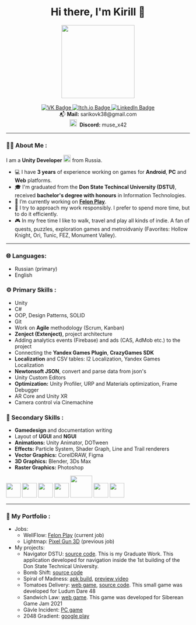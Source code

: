 <h1 align=center> Hi there, I'm Kirill 👋</h1>
<div align=center>
  <img src="https://www.rslfunding.com/wp-content/uploads/2018/09/cashforclass.png" width="200"><br>
  <br>
</div>

<div id="badges", align=center>
  <a href="https://vk.com/sharikovkirill">
    <img src="https://img.shields.io/badge/VK-046EED?logo=vk" alt="VK Badge"/>
  </a>
  <a href="https://lirik2104.itch.io/">
    <img src="https://img.shields.io/badge/Itch.io-red?logo=itch.io&logoColor=white" alt="Itch.io Badge"/>
  </a>
  <a href="https://www.linkedin.com/in/кирилл-шариков-072796216/">
    <img src="https://img.shields.io/badge/LinkedIn-blue?logo=linkedin&logoColor=white" alt="LinkedIn Badge"/>
  </a>
</div>
<div align=center>📬 <b>Mail:</b> sarikovk38@gmail.com</div>
<div id="discord", align=center>
  <img src="https://res.cloudinary.com/nifty-gateway/image/upload/v1570307713/nifty-builder-images/qgs5sqsvqfd88ttkhqsl.png" width="20">
  &#160;<b>Discord:</b> muse_x42
</div>

---

### 👨‍💻 About Me :

I am a **Unity Developer** <img src="https://i.redd.it/tu3gt6ysfxq71.png" width="20"> from Russia.

- 💻 I have **3 years** of experience working on games for **Android**, **PC** and **Web** platforms.
- 🎓 I'm graduated from the **Don State Techincal University (DSTU)**, received **bachelor's degree with honours** in Information Technologies.
- 🔭 I’m currently working on **<a href="https://play.google.com/store/search?q=felon+play&c=apps&hl=ru&gl=US">Felon Play</a>**.
- 💎 I try to approach my work responsibly. I prefer to spend more time, but to do it efficiently.
- 🎮 In my free time I like to walk, travel and play all kinds of indie. A fan of quests, puzzles, exploration games and metroidvaniy (Favorites: Hollow Knight, Ori, Tunic, FEZ, Monument Valley).

---
### 🌐 Languages:
- Russian (primary)
- English

### ⚙️ Primary Skills :

- Unity
- C#
- OOP, Design Patterns, SOLID
- Git
- Work on **Agile** methodology (Scrum, Kanban)
- **Zenject (Extenject)**, project architecture
- Adding analytics events (Firebase) and ads (CAS, AdMob etc.) to the project
- Сonnecting the **Yandex Games Plugin**, **CrazyGames SDK**
- **Localization** and CSV tables: I2 Localization, Yandex Games Localization
- **Newtonsoft JSON**, convert and parse data from json's
- Unity Custom Editors
- **Optimization:** Unity Profiler, URP and Materials optimization, Frame Debugger
- AR Core and Unity XR
- Camera control via Cinemachine

### 🎨 Secondary Skills :

- **Gamedesign** and documentation writing
- Layout of **UGUI** and **NGUI**
- **Animations:** Unity Animator, DOTween
- **Effects:** Particle System, Shader Graph, Line and Trail renderers
- **Vector Graphics:** CorelDRAW, Figma
- **3D Graphics:** Blender, 3Ds Max
- **Raster Graphics:** Photoshop

<img src="https://i.redd.it/tu3gt6ysfxq71.png" width="40"> <img src="https://static.wikia.nocookie.net/wikies/images/4/43/Logo-csharp.png/revision/latest?cb=20180617092325&path-prefix=ru" width="40"> <img src="https://git-scm.com/images/logos/downloads/Git-Icon-1788C.png" width="40"> <img src="https://raw.githubusercontent.com/modesttree/Zenject/master/Documentation/Images/ZenjectLogo.png" height="40"> <img src="https://user-images.githubusercontent.com/62210/29321053-746e3d0c-8196-11e7-99d2-94d6dc8afdfe.png" width="60"> <img src="https://developers.google.com/static/ar/images/logo.svg" width="40"> <img src="https://dotween.demigiant.com/api/dotween_logo.png" height="40">

---

### 💼 My Portfolio :
- Jobs:
  - WellFlow: <a href="https://play.google.com/store/apps/details?id=top.kidsgames.felonplayground&hl=ru&gl=US">Felon Play</a> (current job)
  - Lightmap: <a href="https://play.google.com/store/apps/details?id=com.pixel.gun3d&hl=ru&gl=US">Pixel Gun 3D</a> (previous job)
- My projects:
  - Navigator DSTU: <a href="https://github.com/LiRiK2104/Navigator_DSTU">source code</a>. This is my Graduate Work. This application developed for navigation inside the 1st building of the Don State Technical University.
  - Bomb Shift: <a href="https://github.com/LiRiK2104/BombShift">source code</a>
  - Spiral of Madness: <a href="https://drive.google.com/file/d/1UUdSQWxP8KNC2Tu11vMXFrlmCebJE7Q6/view?usp=drive_link">apk build</a>, <a href="https://youtu.be/l7OezEbsrGA">preview video</a>
  - Tomatoes Delivery: <a href="https://lirik2104.itch.io/tomatoes-delivery">web game</a>, <a href="https://github.com/LiRiK2104/Tomatoes-Delivery">source code</a>. This small game was developed for Ludum Dare 48
  - Sandwich Law: <a href="https://lirik2104.itch.io/sandwich-law">web game</a>. This game was developed for Siberean Game Jam 2021
  - Gävle Incident: <a href="https://lirik2104.itch.io/gavle-incident">PC game</a>
  - 2048 Gradient: <a href="https://play.google.com/store/apps/details?id=com.SiberiaSunInc.Gradient2048&hl=ru&gl=US">google play</a>
<!--
**LiRiK2104/LiRiK2104** is a ✨ _special_ ✨ repository because its `README.md` (this file) appears on your GitHub profile.

Here are some ideas to get you started:

- 🔭 I’m currently working on ...
- 🌱 I’m currently learning ...
- 👯 I’m looking to collaborate on ...
- 🤔 I’m looking for help with ...
- 💬 Ask me about ...
- 📫 How to reach me: ...
- 😄 Pronouns: ...
- ⚡ Fun fact: ...
-->
